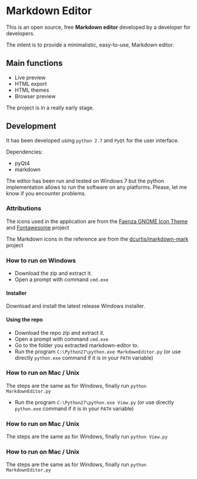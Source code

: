 # Markdown Editor

This is an open source, free **Markdown editor** developed by a developer for developers.

The intent is to provide a minimalistic, easy-to-use, Markdown editor.

## Main functions

* Live preview
* HTML export
* HTML themes
* Browser preview

The project is in a really early stage.

## Development

It has been developed using `python 2.7` and `PyQt` for the user interface.

Dependencies:

* pyQt4
* markdown

The editor has been run and tested on Windows 7 but the python implementation allows to run the software on any platforms. Please, let me know if you encounter problems.

### Attributions
The icons used in the application are from the [Faenza GNOME Icon Theme](http://gnome-look.org/content/show.php?content=128143) and [Fontawesome](http://fontawesome.io/) project

The Markdown icons in the reference are from the [dcurtis/markdown-mark](https://github.com/dcurtis/markdown-mark) project


### How to run on Windows

* Download the zip and extract it.
* Open a prompt with command `cmd.exe`
#### Installer
Download and install the latest release Windows installer.

#### Using the repo

* Download the repo zip and extract it.
* Open a prompt with command `cmd.exe`
* Go to the folder you extracted markdown-editor to.
* Run the program `C:\Python27\python.exe MarkdownEditor.py` (or use directly `python.exe` command if it is in your `PATH` variable)

### How to run on Mac / Unix

The steps are the same as for Windows, finally run `python MarkdownEditor.py`
* Run the program `C:\Python27\python.exe View.py` (or use directly `python.exe` command if it is in your `PATH` variable)

### How to run on Mac / Unix

The steps are the same as for Windows, finally run `python View.py`

### How to run on Mac / Unix

The steps are the same as for Windows, finally run `python MarkdownEditor.py`
